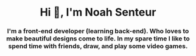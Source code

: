 <h1 align="center">Hi 👋, I'm Noah Senteur</h1>
<h3 align="center">I'm a front-end developer (learning back-end). Who loves to make beautiful designs come to life. In my spare time I like to spend time with friends, draw, and play some video games.</h3>
